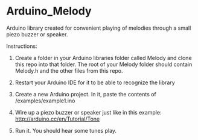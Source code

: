 Arduino_Melody
==============

Arduino library created for convenient playing of melodies through a small piezo buzzer or speaker.

Instructions:
1. Create a folder in your Arduino libraries folder called Melody and clone this repo into that folder. The root of your Melody folder should contain Melody.h and the other files from this repo.

2. Restart your Arduino IDE for it to be able to recognize the library

3. Create a new Arduino project. In it, paste the contents of /examples/example1.ino

4. Wire up a piezo buzzer or speaker just like in this example: http://arduino.cc/en/Tutorial/Tone

5. Run it. You should hear some tunes play.


